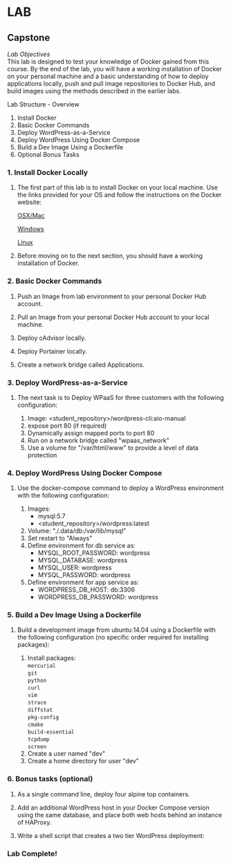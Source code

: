 # LAB
## Capstone
*Lab Objectives*  
This lab is designed to test your knowledge of Docker gained from this course. By the end of the lab, you will have a working installation of Docker on your personal machine and a basic understanding of how to deploy applications locally, push and pull image repositories to Docker Hub, and build images using the methods described in the earlier labs.

Lab Structure - Overview
1.	Install Docker 
2.	Basic Docker Commands
3.	Deploy WordPress-as-a-Service
4.	Deploy WordPress Using Docker Compose
5.	Build a Dev Image Using a Dockerfile
6.	Optional Bonus Tasks
 
### 1. Install Docker Locally
1.	The first part of this lab is to install Docker on your local machine. Use the links provided for your OS and follow the instructions on the Docker website:

    [OSX/Mac](https://hub.docker.com/editions/community/docker-ce-desktop-mac)  

    [Windows](https://hub.docker.com/editions/community/docker-ce-desktop-windows)

    [Linux](https://docs.docker.com/install/)


2.	Before moving on to the next section, you should have a working installation of Docker.

### 2. Basic Docker Commands

1.	Push an Image from lab environment to your personal Docker Hub account.

2.	Pull an Image from your personal Docker Hub account to your local machine.

3.	Deploy cAdvisor locally.

4.	Deploy Portainer locally.

5.	Create a network bridge called Applications.

### 3. Deploy WordPress-as-a-Service

1.	The next task is to Deploy WPaaS for three customers with the following configuration:

    1.	Image: <student_repository>/wordpress-cli:aio-manual
    2.	expose port 80 (if required)
    3.	Dynamically assign mapped ports to port 80
    4.	Run on a network bridge called "wpaas_network"
    5.	Use a volume for "/var/html/www" to provide a level of data protection

### 4. Deploy WordPress Using Docker Compose
1.	Use the docker-compose command to deploy a WordPress environment with the following configuration:

    1.	Images:
        - mysql:5.7
        - <student_repository>/wordpress:latest
    2.	Volume: "./.data/db:/var/lib/mysql"
    3.	Set restart to "Always"
    4.	Define environment for db service as:
        - MYSQL_ROOT_PASSWORD: wordpress
        - MYSQL_DATABASE: wordpress
        - MYSQL_USER: wordpress
        - MYSQL_PASSWORD: wordpress
    5.	Define environment for app service as:
        - WORDPRESS_DB_HOST: db:3306
        - WORDPRESS_DB_PASSWORD: wordpress

### 5. Build a Dev Image Using a Dockerfile
1.	Build a development image from ubuntu:14.04 using a Dockerfile with the following configuration (no specific order required for installing packages):

    1.	Install packages:  
    `mercurial`  
    `git`  
    `python`  
    `curl`  
    `vim`  
    `strace`  
    `diffstat`   
    `pkg-config`  
    `cmake`  
    `build-essential`  
    `tcpdump`  
    `screen`    
    2.	Create a user named "dev"
    3.	Create a home directory for user "dev"

### 6. Bonus tasks (optional)
1.	As a single command line, deploy four alpine top containers.

2.	Add an additional WordPress host in your Docker Compose version using the same database, and place both web hosts behind an instance of HAProxy.

3.	Write a shell script that creates a two tier WordPress deployment:

### Lab Complete!

<!-- 
LastTested: 2018-09-28
OS: Ubuntu 18.04
DockerVersion: 18.06.1-ce, build e68fc7a
-->
